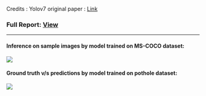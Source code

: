 Credits : Yolov7 original paper : [Link](https://github.com/Rakshith-Ram/YoloV7_implementation_and_Pothole_detection/blob/main/yolov7.pdf)


### Full Report: [View](https://github.com/Rakshith-Ram/YoloV7_implementation_and_Pothole_detection/blob/main/Final_report_Rakshith_Ram.pdf)

------------------------------------------------------------------------------

#### Inference on sample images by model trained on MS-COCO dataset:
![](https://github.com/Rakshith-Ram/YoloV7_implementation_and_Pothole_detection/blob/main/coco.png)

#### Ground truth v/s predictions by model trained on pothole dataset:
![](https://github.com/Rakshith-Ram/YoloV7_implementation_and_Pothole_detection/blob/main/pothole.png)

